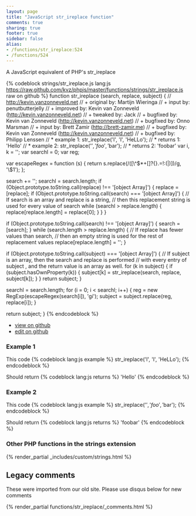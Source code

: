 ```yaml
---
layout: page
title: "JavaScript str_ireplace function"
comments: true
sharing: true
footer: true
sidebar: false
alias:
- /functions/str_ireplace:524
- /functions/524
---
```

<!-- Generated by Rakefile:build -->
A JavaScript equivalent of PHP's str_ireplace

{% codeblock strings/str_ireplace.js lang:js https://raw.github.com/kvz/phpjs/master/functions/strings/str_ireplace.js raw on github %}
function str_ireplace (search, replace, subject) {
  // http://kevin.vanzonneveld.net
  // +   original by: Martijn Wieringa
  // +      input by: penutbutterjelly
  // +   improved by: Kevin van Zonneveld (http://kevin.vanzonneveld.net)
  // +    tweaked by: Jack
  // +   bugfixed by: Kevin van Zonneveld (http://kevin.vanzonneveld.net)
  // +   bugfixed by: Onno Marsman
  // +      input by: Brett Zamir (http://brett-zamir.me)
  // +   bugfixed by: Kevin van Zonneveld (http://kevin.vanzonneveld.net)
  // +   bugfixed by: Philipp Lenssen
  // *     example 1: str_ireplace('l', 'l', 'HeLLo');
  // *     returns 1: 'Hello'
  // *     example 2: str_ireplace('$', 'foo', '$bar');
  // *     returns 2: 'foobar'
  var i, k = '';
  var searchl = 0;
  var reg;

  var escapeRegex = function (s) {
    return s.replace(/([\\\^\$*+\[\]?{}.=!:(|)])/g, '\\$1');
  };

  search += '';
  searchl = search.length;
  if (Object.prototype.toString.call(replace) !== '[object Array]') {
    replace = [replace];
    if (Object.prototype.toString.call(search) === '[object Array]') {
      // If search is an array and replace is a string,
      // then this replacement string is used for every value of search
      while (searchl > replace.length) {
        replace[replace.length] = replace[0];
      }
    }
  }

  if (Object.prototype.toString.call(search) !== '[object Array]') {
    search = [search];
  }
  while (search.length > replace.length) {
    // If replace has fewer values than search,
    // then an empty string is used for the rest of replacement values
    replace[replace.length] = '';
  }

  if (Object.prototype.toString.call(subject) === '[object Array]') {
    // If subject is an array, then the search and replace is performed
    // with every entry of subject , and the return value is an array as well.
    for (k in subject) {
      if (subject.hasOwnProperty(k)) {
        subject[k] = str_ireplace(search, replace, subject[k]);
      }
    }
    return subject;
  }

  searchl = search.length;
  for (i = 0; i < searchl; i++) {
    reg = new RegExp(escapeRegex(search[i]), 'gi');
    subject = subject.replace(reg, replace[i]);
  }

  return subject;
}
{% endcodeblock %}

 - [view on github](https://github.com/kvz/phpjs/blob/master/functions/strings/str_ireplace.js)
 - [edit on github](https://github.com/kvz/phpjs/edit/master/functions/strings/str_ireplace.js)

### Example 1
This code
{% codeblock lang:js example %}
str_ireplace('l', 'l', 'HeLLo');
{% endcodeblock %}

Should return
{% codeblock lang:js returns %}
'Hello'
{% endcodeblock %}

### Example 2
This code
{% codeblock lang:js example %}
str_ireplace('$', 'foo', '$bar');
{% endcodeblock %}

Should return
{% codeblock lang:js returns %}
'foobar'
{% endcodeblock %}


### Other PHP functions in the strings extension
{% render_partial _includes/custom/strings.html %}
## Legacy comments
These were imported from our old site. Please use disqus below for new comments
<div style="overflow-y: scroll; max-height: 500px;">
{% render_partial functions/str_ireplace/_comments.html %}
</div>
